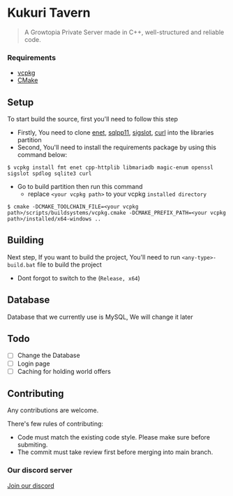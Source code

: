# Kukuri Tavern
> A Growtopia Private Server made in C++, well-structured and reliable code.

### Requirements
- [vcpkg](https://vcpkg.io/en/)
- [CMake](https://cmake.org/download/)

## Setup
To start build the source, first you'll need to follow this step
- Firstly, You need to clone [enet](https://github.com/lsalzman/enet/tree/be7cefa39cd23dfc5919b20a12d8e25a9f3a2419), [sqlpp11](https://github.com/rbock/sqlpp11/tree/9412851408e7bc290732b56d7a5e76c6942d49d8), [sigslot](https://github.com/palacaze/sigslot/tree/33802bb3e94c4dfe07bd41b537b36806f94c3e3a), [curl](https://github.com/curl/curl) into the libraries partition
- Second, You'll need to install the requirements package by using this command below:
```
$ vcpkg install fmt enet cpp-httplib libmariadb magic-enum openssl sigslot spdlog sqlite3 curl
```
- Go to build partition then run this command
  - replace `<your vcpkg path>` to your vcpkg `installed directory`
```
$ cmake -DCMAKE_TOOLCHAIN_FILE=<your vcpkg path>/scripts/buildsystems/vcpkg.cmake -DCMAKE_PREFIX_PATH=<your vcpkg path>/installed/x64-windows ..
```

## Building
Next step, If you want to build the project, You'll need to run `<any-type>-build.bat` file to build the project
- Dont forgot to switch to the (`Release, x64`)

## Database
Database that we currently use is MySQL, We will change it later

## Todo
- [ ] Change the Database
- [ ] Login page
- [ ] Caching for holding world offers

## Contributing
Any contributions are welcome.

There's few rules of contributing:
- Code must match the existing code style. Please make sure before submiting.
- The commit must take review first before merging into main branch.

### Our discord server
[Join our discord](https://discord.gg/pqymdG3pBa)
